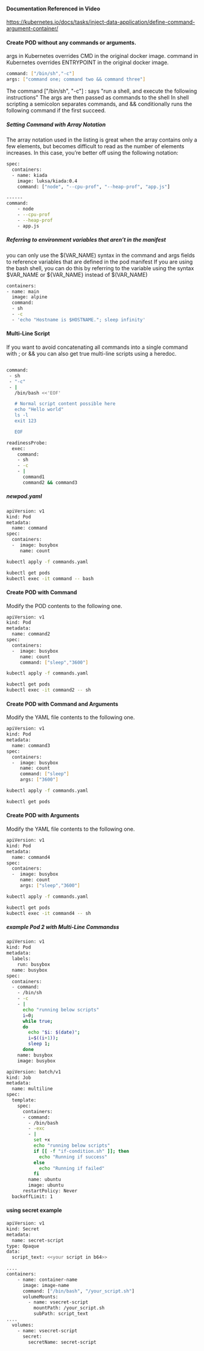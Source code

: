 #### Documentation Referenced in Video

https://kubernetes.io/docs/tasks/inject-data-application/define-command-argument-container/

#### Create POD without any commands or arguments.
args in Kubernetes overrides CMD in the original docker image.
command in Kubernetes overrides ENTRYPOINT in the original docker image.


```sh
command: ["/bin/sh","-c"]
args: ["command one; command two && command three"]
```
The command ["/bin/sh", "-c"] : says "run a shell, and execute the following instructions"
The args are then passed as commands to the shell
In shell scripting a semicolon separates commands, and && conditionally runs the following command if the first succeed.

##### Setting Command with Array Notation
The array notation used in the listing is great when the array contains only a few elements, but becomes difficult to read as the number of elements increases.
In this case, you’re better off using the following notation:

```sh
spec:
  containers:
  - name: kiada
    image: luksa/kiada:0.4
    command: ["node", "--cpu-prof", "--heap-prof", "app.js"]

------
command:
    - node
    - --cpu-prof
    - --heap-prof
    - app.js
```
##### Referring to environment variables that aren’t in the manifest
you can only use the $(VAR_NAME) syntax in the command and args fields to reference variables that are defined in the pod manifest
If you are using the bash shell, you can do this by referring to the variable using the syntax $VAR_NAME or ${VAR_NAME} instead of $(VAR_NAME)
```sh
containers:
- name: main
  image: alpine
  command:
  - sh
  - -c
  - 'echo "Hostname is $HOSTNAME."; sleep infinity'
```

#### Multi-Line Script
If you want to avoid concatenating all commands into a single command with ; or && you can also get true multi-line scripts using a heredoc.
```sh

command: 
 - sh
 - "-c"
 - |
   /bin/bash <<'EOF'

   # Normal script content possible here
   echo "Hello world"
   ls -l
   exit 123

   EOF
```
```sh
readinessProbe:
  exec:
    command:
    - sh
    - -c
    - |
      command1
      command2 && command3

```

##### newpod.yaml

```sh
apiVersion: v1
kind: Pod
metadata:
  name: command
spec:
  containers:
  -  image: busybox
     name: count
```
```sh
kubectl apply -f commands.yaml
```
```sh
kubectl get pods
kubectl exec -it command -- bash
```

#### Create POD with Command

Modify the POD contents to the following one.

```sh
apiVersion: v1
kind: Pod
metadata:
  name: command2
spec:
  containers:
  -  image: busybox
     name: count
     command: ["sleep","3600"]
```
```sh
kubectl apply -f commands.yaml
```
```sh
kubectl get pods
kubectl exec -it command2 -- sh
```

#### Create POD with Command and Arguments

Modify the YAML file contents to the following one.

```sh
apiVersion: v1
kind: Pod
metadata:
  name: command3
spec:
  containers:
  -  image: busybox
     name: count
     command: ["sleep"]
     args: ["3600"]
```
```sh
kubectl apply -f commands.yaml
```
```sh
kubectl get pods
```

#### Create POD with Arguments

Modify the YAML file contents to the following one.

```sh
apiVersion: v1
kind: Pod
metadata:
  name: command4
spec:
  containers:
  -  image: busybox
     name: count
     args: ["sleep","3600"]
```
```sh
kubectl apply -f commands.yaml
```
```sh
kubectl get pods
kubectl exec -it command4 -- sh
```
##### example Pod 2 with Multi-Line Commandss
```sh
apiVersion: v1
kind: Pod
metadata:
  labels:
    run: busybox
  name: busybox
spec:
  containers:
  - command:
    - /bin/sh
    - -c
    - |
      echo "running below scripts"
      i=0; 
      while true; 
      do 
        echo "$i: $(date)"; 
        i=$((i+1)); 
        sleep 1; 
      done
    name: busybox
    image: busybox
```
```sh
apiVersion: batch/v1
kind: Job
metadata:
  name: multiline
spec:
  template:
    spec:
      containers:
      - command:
        - /bin/bash
        - -exc
        - |
          set +x
          echo "running below scripts"
          if [[ -f "if-condition.sh" ]]; then
            echo "Running if success"
          else
            echo "Running if failed"
          fi
        name: ubuntu
        image: ubuntu
      restartPolicy: Never
  backoffLimit: 1
```
#### using secret example
```sh
apiVersion: v1
kind: Secret 
metadata:
  name: secret-script
type: Opaque
data:
  script_text: <<your script in b64>>

```
```sh
....
containers:
    - name: container-name
      image: image-name
      command: ["/bin/bash", "/your_script.sh"]
      volumeMounts:
        - name: vsecret-script
          mountPath: /your_script.sh
          subPath: script_text
....
  volumes:
    - name: vsecret-script
      secret:
        secretName: secret-script

```